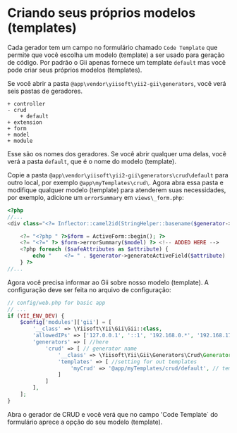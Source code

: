 Criando seus próprios modelos (templates)
===========================

Cada gerador tem um campo no formulário chamado `Code Template` que permite que você escolha um modelo (template) a ser usado para geração de código.
Por padrão o Gii apenas fornece um template `default` mas você pode criar seus próprios modelos (templates).

Se você abrir a pasta `@app\vendor\yiisoft\yii2-gii\generators`, você verá seis pastas de geradores.

```
+ controller
- crud
    + default
+ extension
+ form
+ model
+ module
```

Esse são os nomes dos geradores. Se você abrir qualquer uma delas, você verá a pasta `default`, que é o nome do modelo (template).

Copie a pasta `@app\vendor\yiisoft\yii2-gii\generators\crud\default` para outro local, por exemplo `@app\myTemplates\crud\`.
Agora abra essa pasta e modifique qualquer modelo (template) para atenderem suas necessidades, por exemplo, adicione um `errorSummary` em `views\_form.php`:

```php
<?php
//...
<div class="<?= Inflector::camel2id(StringHelper::basename($generator->modelClass)) ?>-form">

    <?= "<?php " ?>$form = ActiveForm::begin(); ?>
    <?= "<?=" ?> $form->errorSummary($model) ?> <!-- ADDED HERE -->
    <?php foreach ($safeAttributes as $attribute) {
        echo "    <?= " . $generator->generateActiveField($attribute) . " ?>\n\n";
    } ?>
//...
```

Agora você precisa informar ao Gii sobre nosso modelo (template). A configuração deve ser feita no arquivo de configuração:

```php
// config/web.php for basic app
// ...
if (YII_ENV_DEV) {
    $config['modules']['gii'] = [
        '__class' => \Yiisoft\Yii\Gii\Gii::class,
        'allowedIPs' => ['127.0.0.1', '::1', '192.168.0.*', '192.168.178.20'],
        'generators' => [ //here
            'crud' => [ // generator name
                '__class' => \Yiisoft\Yii\Gii\Generators\Crud\Generator::class, // generator class
                'templates' => [ //setting for out templates
                    'myCrud' => '@app/myTemplates/crud/default', // template name => path to template
                ]
            ]
        ],
    ];
}
```
Abra o gerador de CRUD e você verá  que no campo 'Code Template` do formulário aprece a opção do seu modelo (template).
